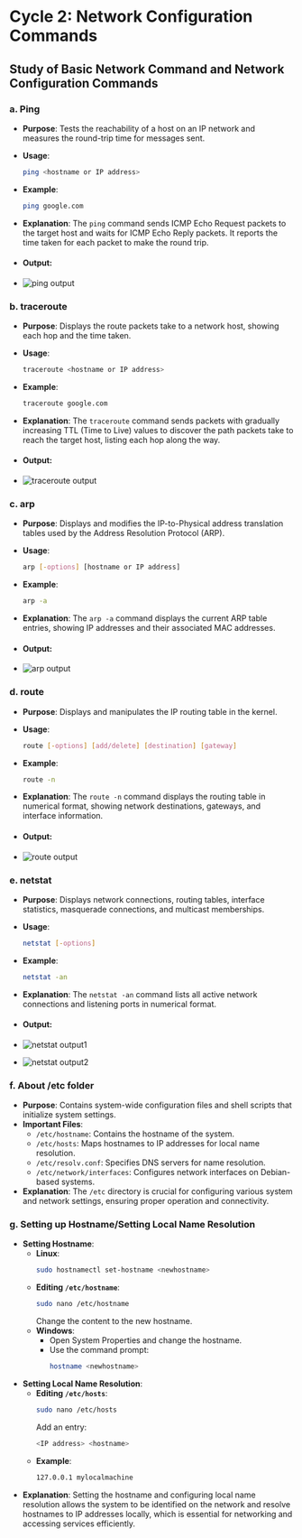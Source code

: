 # Cycle 2: Network Configuration Commands

## Study of Basic Network Command and Network Configuration Commands

### a. Ping
- **Purpose**: Tests the reachability of a host on an IP network and measures the round-trip time for messages sent.
- **Usage**:
  ```sh
  ping <hostname or IP address>
  ```
- **Example**:
  ```sh
  ping google.com
  ```
- **Explanation**: The `ping` command sends ICMP Echo Request packets to the target host and waits for ICMP Echo Reply packets. It reports the time taken for each packet to make the round trip.

- #### Output:
- ![ping output](https://github.com/noelmathen/College-Lab-Works/blob/main/S6%20CN%20(Computer%20Networks)/Cycle2%20-%20Network%20Configuration%20Commands/ping.png)



### b. traceroute
- **Purpose**: Displays the route packets take to a network host, showing each hop and the time taken.
- **Usage**:
  ```sh
  traceroute <hostname or IP address>
  ```
- **Example**:
  ```sh
  traceroute google.com
  ```
- **Explanation**: The `traceroute` command sends packets with gradually increasing TTL (Time to Live) values to discover the path packets take to reach the target host, listing each hop along the way.

- #### Output:
- ![traceroute output](https://github.com/noelmathen/College-Lab-Works/blob/main/S6%20CN%20(Computer%20Networks)/Cycle2%20-%20Network%20Configuration%20Commands/traceroute.png)


### c. arp
- **Purpose**: Displays and modifies the IP-to-Physical address translation tables used by the Address Resolution Protocol (ARP).
- **Usage**:
  ```sh
  arp [-options] [hostname or IP address]
  ```
- **Example**:
  ```sh
  arp -a
  ```
- **Explanation**: The `arp -a` command displays the current ARP table entries, showing IP addresses and their associated MAC addresses.

- #### Output:
- ![arp output](https://github.com/noelmathen/College-Lab-Works/blob/main/S6%20CN%20(Computer%20Networks)/Cycle2%20-%20Network%20Configuration%20Commands/arp%20-a.png)



### d. route
- **Purpose**: Displays and manipulates the IP routing table in the kernel.
- **Usage**:
  ```sh
  route [-options] [add/delete] [destination] [gateway]
  ```
- **Example**:
  ```sh
  route -n
  ```
- **Explanation**: The `route -n` command displays the routing table in numerical format, showing network destinations, gateways, and interface information.

- #### Output:
- ![route output](https://github.com/noelmathen/College-Lab-Works/blob/main/S6%20CN%20(Computer%20Networks)/Cycle2%20-%20Network%20Configuration%20Commands/route.png)



### e. netstat
- **Purpose**: Displays network connections, routing tables, interface statistics, masquerade connections, and multicast memberships.
- **Usage**:
  ```sh
  netstat [-options]
  ```
- **Example**:
  ```sh
  netstat -an
  ```
- **Explanation**: The `netstat -an` command lists all active network connections and listening ports in numerical format.

- #### Output:
- ![netstat output1](https://github.com/noelmathen/College-Lab-Works/blob/main/S6%20CN%20(Computer%20Networks)/Cycle2%20-%20Network%20Configuration%20Commands/netstat1.png)

- ![netstat output2](https://github.com/noelmathen/College-Lab-Works/blob/main/S6%20CN%20(Computer%20Networks)/Cycle2%20-%20Network%20Configuration%20Commands/netstat2.png)


### f. About /etc folder
- **Purpose**: Contains system-wide configuration files and shell scripts that initialize system settings.
- **Important Files**:
  - `/etc/hostname`: Contains the hostname of the system.
  - `/etc/hosts`: Maps hostnames to IP addresses for local name resolution.
  - `/etc/resolv.conf`: Specifies DNS servers for name resolution.
  - `/etc/network/interfaces`: Configures network interfaces on Debian-based systems.
- **Explanation**: The `/etc` directory is crucial for configuring various system and network settings, ensuring proper operation and connectivity.



### g. Setting up Hostname/Setting Local Name Resolution
- **Setting Hostname**:
  - **Linux**:
    ```sh
    sudo hostnamectl set-hostname <newhostname>
    ```
  - **Editing `/etc/hostname`**:
    ```sh
    sudo nano /etc/hostname
    ```
    Change the content to the new hostname.
  - **Windows**:
    - Open System Properties and change the hostname.
    - Use the command prompt:
      ```sh
      hostname <newhostname>
      ```
- **Setting Local Name Resolution**:
  - **Editing `/etc/hosts`**:
    ```sh
    sudo nano /etc/hosts
    ```
    Add an entry:
    ```sh
    <IP address> <hostname>
    ```
  - **Example**:
    ```sh
    127.0.0.1 mylocalmachine
    ```
- **Explanation**: Setting the hostname and configuring local name resolution allows the system to be identified on the network and resolve hostnames to IP addresses locally, which is essential for networking and accessing services efficiently.

